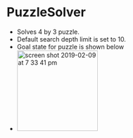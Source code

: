 # PuzzleSolver
- Solves 4 by 3 puzzle.
- Default search depth limit is set to 10.
- Goal state for puzzle is shown below
- <img width="183" alt="screen shot 2019-02-09 at 7 33 41 pm" src="https://user-images.githubusercontent.com/42313064/52521674-bc7acf80-2ca2-11e9-98be-bb6453d79b36.png">


